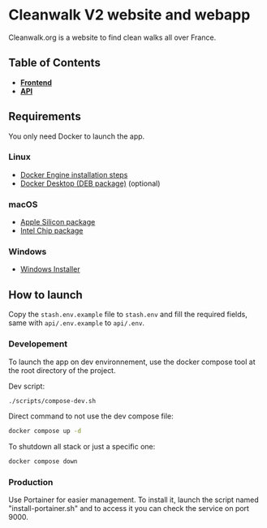 # Cleanwalk V2 website and webapp

Cleanwalk.org is a website to find clean walks all over France.

## Table of Contents

- **[Frontend](front/README.md)**
- **[API](api/README.md)**

## Requirements

You only need Docker to launch the app.

### Linux

- [Docker Engine installation steps](https://docs.docker.com/engine/install/debian/#install-using-the-repository)
- [Docker Desktop (DEB package)](https://desktop.docker.com/linux/main/amd64/docker-desktop-4.26.1-amd64.deb?utm_source=docker&utm_medium=webreferral&utm_campaign=docs-driven-download-linux-amd64) (optional)

### macOS

- [Apple Silicon package](https://desktop.docker.com/mac/main/arm64/Docker.dmg?utm_source=docker&utm_medium=webreferral&utm_campaign=docs-driven-download-mac-arm64)
- [Intel Chip package](https://desktop.docker.com/mac/main/amd64/Docker.dmg?utm_source=docker&utm_medium=webreferral&utm_campaign=docs-driven-download-mac-amd64)

### Windows

- [Windows Installer](https://desktop.docker.com/win/main/amd64/Docker%20Desktop%20Installer.exe)

## How to launch

Copy the `stash.env.example` file to `stash.env` and fill the required fields, same with `api/.env.example` to `api/.env`.

### Developement

To launch the app on dev environnement, use the docker compose tool at the root directory of the project.

Dev script:

```bash
./scripts/compose-dev.sh
```

Direct command to not use the dev compose file:

```bash
docker compose up -d
```

To shutdown all stack or just a specific one:

```bash
docker compose down
```

### Production

Use Portainer for easier management. To install it, launch the script named "install-portainer.sh" and to access it you can check the service on port 9000.
